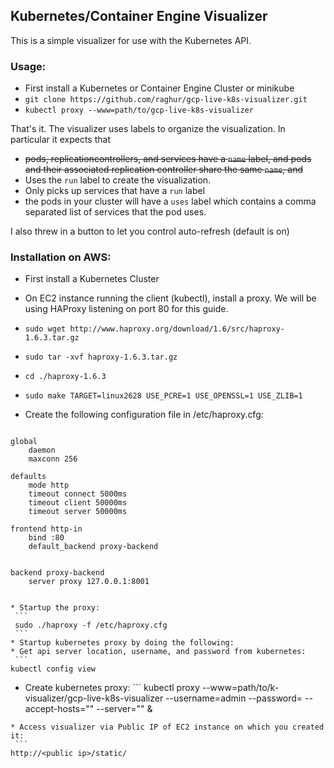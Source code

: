 ## Kubernetes/Container Engine Visualizer

This is a simple visualizer for use with the Kubernetes API.

### Usage:
   * First install a Kubernetes or Container Engine Cluster or minikube
   * `git clone https://github.com/raghur/gcp-live-k8s-visualizer.git`
   * ```kubectl proxy --www=path/to/gcp-live-k8s-visualizer```

That's it. The visualizer uses labels to organize the visualization.  In particular it expects that

   * ~~pods, replicationcontrollers, and services have a ```name``` label, and pods and their associated replication controller share the same ```name```, and~~
   * Uses the `run` label to create the visualization.
   * Only picks up services that have a `run` label
   * the pods in your cluster will have a ```uses``` label which contains a comma separated list of services that the pod uses.

I also threw in a button to let you control auto-refresh (default is on)

### Installation on AWS:

   * First install a Kubernetes Cluster
   * On EC2 instance running the client (kubectl), install a proxy. We will be using HAProxy listening on port 80 for this guide.
   * ```sudo wget http://www.haproxy.org/download/1.6/src/haproxy-1.6.3.tar.gz```
   * ```sudo tar -xvf haproxy-1.6.3.tar.gz```
   * ```cd ./haproxy-1.6.3```
   * ```sudo make TARGET=linux2628 USE_PCRE=1 USE_OPENSSL=1 USE_ZLIB=1```
   * Create the following configuration file in /etc/haproxy.cfg:

     ```
    global
        daemon
        maxconn 256

    defaults
        mode http
        timeout connect 5000ms
        timeout client 50000ms
        timeout server 50000ms

    frontend http-in
        bind :80
        default_backend proxy-backend


    backend proxy-backend
        server proxy 127.0.0.1:8001
   ```

   * Startup the proxy:
    ```
    sudo ./haproxy -f /etc/haproxy.cfg
    ```
   * Startup kubernetes proxy by doing the following:
   * Get api server location, username, and password from kubernetes:
    ```
   kubectl config view
   ```
   * Create kubernetes proxy:
    ```
   kubectl proxy --www=path/to/k-visualizer/gcp-live-k8s-visualizer --username=admin --password=<password>  --accept-hosts="" --server="<server>" &
   ```
   * Access visualizer via Public IP of EC2 instance on which you created it:
    ```
   http://<public ip>/static/
   ```
